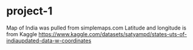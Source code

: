 # project-1

Map of India was pulled from simplemaps.com
Latitude and longitude is from Kaggle https://www.kaggle.com/datasets/satyampd/states-uts-of-indiaupdated-data-w-coordinates
